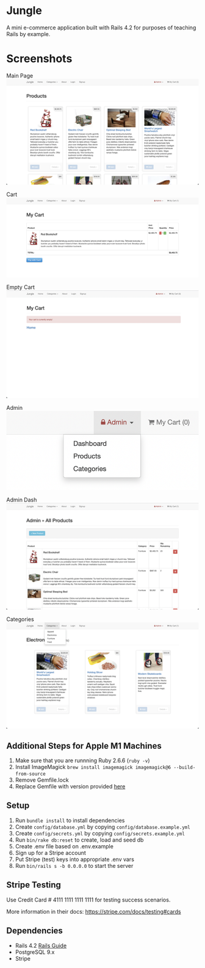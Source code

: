 # Jungle

A mini e-commerce application built with Rails 4.2 for purposes of teaching Rails by example.

# Screenshots
Main Page
![Alt text](https://github.com/dicyu/jungle-rails/blob/master/docs/Main%20Page.png "Main Page")

Cart
![Alt text](https://github.com/dicyu/jungle-rails/blob/master/docs/Cart.png "Cart")

Empty Cart
![Alt text](https://github.com/dicyu/jungle-rails/blob/master/docs/Empty%20Cart.png "Empty Cart")

Admin
![Alt text](https://github.com/dicyu/jungle-rails/blob/master/docs/Admin.png "Admin")

Admin Dash
![Alt text](https://github.com/dicyu/jungle-rails/blob/master/docs/AdminDash.png "Admin Dash")

Categories
![Alt text](https://github.com/dicyu/jungle-rails/blob/master/docs/Categories.png "Categories")



## Additional Steps for Apple M1 Machines

1. Make sure that you are runnning Ruby 2.6.6 (`ruby -v`)
1. Install ImageMagick `brew install imagemagick imagemagick@6 --build-from-source`
2. Remove Gemfile.lock
3. Replace Gemfile with version provided [here](https://gist.githubusercontent.com/FrancisBourgouin/831795ae12c4704687a0c2496d91a727/raw/ce8e2104f725f43e56650d404169c7b11c33a5c5/Gemfile)

## Setup

1. Run `bundle install` to install dependencies
2. Create `config/database.yml` by copying `config/database.example.yml`
3. Create `config/secrets.yml` by copying `config/secrets.example.yml`
4. Run `bin/rake db:reset` to create, load and seed db
5. Create .env file based on .env.example
6. Sign up for a Stripe account
7. Put Stripe (test) keys into appropriate .env vars
8. Run `bin/rails s -b 0.0.0.0` to start the server

## Stripe Testing

Use Credit Card # 4111 1111 1111 1111 for testing success scenarios.

More information in their docs: <https://stripe.com/docs/testing#cards>

## Dependencies

* Rails 4.2 [Rails Guide](http://guides.rubyonrails.org/v4.2/)
* PostgreSQL 9.x
* Stripe
